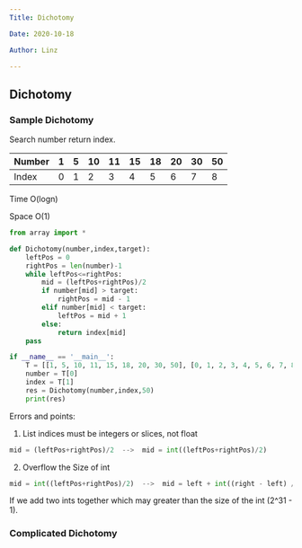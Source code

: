 ```yaml
---
Title: Dichotomy

Date: 2020-10-18

Author: Linz

---
```


## Dichotomy

### Sample Dichotomy

Search number return index.

| Number | 1   | 5   | 10  | 11  | 15  | 18  | 20  | 30  | 50  |
| ------ | --- | --- | --- | --- | --- | --- | --- | --- | --- |
| Index  | 0   | 1   | 2   | 3   | 4   | 5   | 6   | 7   | 8   |

Time O(logn)

Space O(1)

```python
from array import *

def Dichotomy(number,index,target):
    leftPos = 0
    rightPos = len(number)-1
    while leftPos<=rightPos:
        mid = (leftPos+rightPos)/2
        if number[mid] > target:
            rightPos = mid - 1
        elif number[mid] < target:
            leftPos = mid + 1
        else:
            return index[mid]
    pass

if __name__ == '__main__':
    T = [[1, 5, 10, 11, 15, 18, 20, 30, 50], [0, 1, 2, 3, 4, 5, 6, 7, 8]]
    number = T[0]
    index = T[1]
    res = Dichotomy(number,index,50)
    print(res)
```

Errors and points:

1. List indices must be integers or slices, not float

```python
mid = (leftPos+rightPos)/2  -->  mid = int((leftPos+rightPos)/2)
```

2. Overflow the Size of int

```python
mid = int((leftPos+rightPos)/2)  -->  mid = left + int((right - left) / 2)
```

If we add two ints together which may greater than the size of the int (2^31 - 1).

### Complicated Dichotomy
